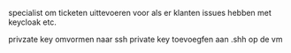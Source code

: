 specialist om ticketen uittevoeren voor als er klanten issues hebben met keycloak etc. 


privzate key omvormen naar ssh 
private key toevoegfen aan .shh op de vm 